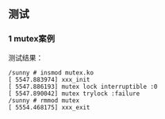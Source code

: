 ## 测试

### 1 mutex案例

测试结果：
```
/sunny # insmod mutex.ko
[ 5547.883974] xxx_init
[ 5547.886193] mutex lock interruptible :0
[ 5547.890042] mutex trylock :failure
/sunny # rmmod mutex
[ 5554.468175] xxx_exit
```
